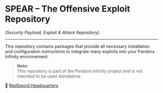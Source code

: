 # SPEAR – The Offensive Exploit Repository 
*(Security Payload, Exploit & Attack Repository)*

---
This repository contains packages that provide all necessary installation and configuration instructions to integrate many exploits into your Pandora Infinity environement.


> **Note:**  
> This repository is part of the Pandora Infinity project and is not intended to be used standalone.



🔗 [RedSword Headquarters](https://redsword.io)
